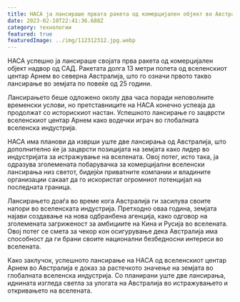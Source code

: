```yaml
---
title: НАСА ја лансираше првата ракета од комерцијален објект во Австралија
date: 2023-02-10T22:41:36.688Z
category: технологии
featured: true
featuredImage: ../img/112312312.jpg.webp
---
```


НАСА успешно ја лансираше својата прва ракета од комерцијален објект надвор од САД. Ракетата долга 13 метри полета од вселенскиот центар Арнем во северна Австралија, што го означи првото такво лансирање во земјата по повеќе од 25 години.

Лансирањето беше одложено околу два часа поради неповолните временски услови, но претставниците на НАСА конечно успеаја да продолжат со историскиот настан. Успешното лансирање го зацврсти вселенскиот центар Арнем како водечки играч во глобалната вселенска индустрија.

НАСА има планови да изврши уште две лансирања од Австралија, што дополнително ќе ја зацврсти позицијата на земјата како лидер во индустријата за истражување на вселената. Овој потег, исто така, ја одразува зголемената побарувачка за комерцијални вселенски лансирања низ светот, бидејќи приватните компании и владините организации сакаат да го искористат огромниот потенцијал на последната граница.

Лансирањето доаѓа во време кога Австралија ги засилува своите напори во вселенската индустрија. Претходно оваа година, земјата најави создавање на нова одбранбена агенција, како одговор на зголемената загриженост за амбициите на Кина и Русија во вселената. Овој потег се смета за чекор кон осигурување дека Австралија има способност да ги брани своите национални безбедносни интереси во вселената.

Како заклучок, успешното лансирање на НАСА од вселенскиот центар Арнем во Австралија е доказ за растечкото значење на земјата во глобалната вселенска индустрија. Со планирани уште две лансирања, иднината изгледа светла за улогата на Австралија во истражувањето и откривањето на вселената.
